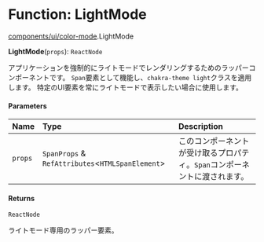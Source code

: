 # Function: LightMode

[components/ui/color-mode](../modules/components_ui_color_mode.md).LightMode

**LightMode**(`props`): `ReactNode`

アプリケーションを強制的にライトモードでレンダリングするためのラッパーコンポーネントです。
`Span`要素として機能し、`chakra-theme light`クラスを適用します。
特定のUI要素を常にライトモードで表示したい場合に使用します。

#### Parameters

| Name | Type | Description |
| :------ | :------ | :------ |
| `props` | `SpanProps` & `RefAttributes`\<`HTMLSpanElement`\> | このコンポーネントが受け取るプロパティ。`Span`コンポーネントに渡されます。 |

#### Returns

`ReactNode`

ライトモード専用のラッパー要素。
